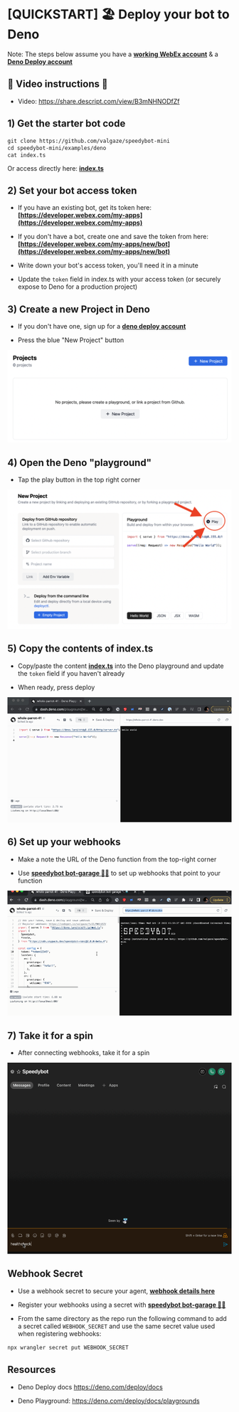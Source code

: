 # [QUICKSTART] 🏖 Deploy your bot to Deno

Note: The steps below assume you have a **[working WebEx account](https://developer.webex.com/signup)** & a **[Deno Deploy account](https://deno.com/deploy/)**

## 🎥 Video instructions 🎥

- Video: https://share.descript.com/view/B3mNHNODfZf

## 1) Get the starter bot code

```
git clone https://github.com/valgaze/speedybot-mini
cd speedybot-mini/examples/deno
cat index.ts
```

Or access directly here: **[index.ts](https://github.com/valgaze/speedybot-mini/blob/deploy/examples/deno/index.ts)**

## 2) Set your bot access token

- If you have an existing bot, get its token here: **[https://developer.webex.com/my-apps](https://developer.webex.com/my-apps)**

- If you don't have a bot, create one and save the token from here: **[https://developer.webex.com/my-apps/new/bot](https://developer.webex.com/my-apps/new/bot)**

- Write down your bot's access token, you'll need it in a minute

- Update the `token` field in index.ts with your access token (or securely expose to Deno for a production project)

## 3) Create a new Project in Deno

- If you don't have one, sign up for a **[deno deploy account](https://deno.com/deploy)**

- Press the blue "New Project" button

![sb](./assets/new_project.png)

## 4) Open the Deno "playground"

- Tap the play button in the top right corner

![sb](./assets/tap_play.png)

## 5) Copy the contents of index.ts

- Copy/paste the content **[index.ts](./index.ts)** into the Deno playground and update the `token` field if you haven't already

- When ready, press deploy

![sb](./assets/deploy_deno.gif)

## 6) Set up your webhooks

- Make a note the URL of the Deno function from the top-right corner

- Use **[speedybot bot-garage 🔧🤖](https://codepen.io/valgaze/full/MWVjEZV)** to set up webhooks that point to your function

![sb](./assets/register_webhooks.gif)

## 7) Take it for a spin

- After connecting webhooks, take it for a spin

![image](./../../docs/assets/first_spin.gif)

## Webhook Secret

- Use a webhook secret to secure your agent, **[webhook details here](./../../docs/webhooks.md#webhook-secrets)**

- Register your webhooks using a secret with **[speedybot bot-garage 🔧🤖](https://codepen.io/valgaze/full/MWVjEZV)**

- From the same directory as the repo run the following command to add a secret called `WEBHOOK_SECRET` and use the same secret value used when registering webhooks:

```sh
npx wrangler secret put WEBHOOK_SECRET
```

## Resources

- Deno Deploy docs https://deno.com/deploy/docs

- Deno Playground: https://deno.com/deploy/docs/playgrounds
